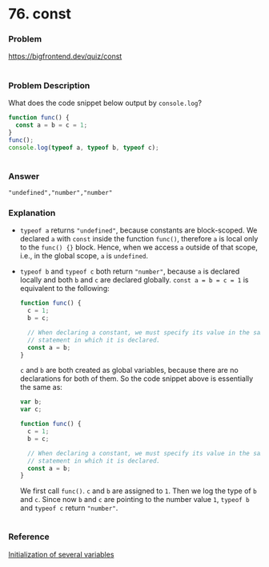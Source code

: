 # 76. const

### Problem

https://bigfrontend.dev/quiz/const

#

### Problem Description

What does the code snippet below output by `console.log`?

<!-- prettier-ignore -->
```js
function func() {
  const a = b = c = 1;
}
func();
console.log(typeof a, typeof b, typeof c);
```

#

### Answer

```
"undefined","number","number"
```

### Explanation

- `typeof a` returns `"undefined"`, because constants are block-scoped. We declared `a` with `const` inside the function `func()`, therefore `a` is local only to the `func() {}` block. Hence, when we access `a` outside of that scope, i.e., in the global scope, `a` is `undefined`.

- `typeof b` and `typeof c` both return `"number"`, because `a` is declared locally and both `b` and `c` are declared globally. `const a = b = c = 1` is equivalent to the following:

  ```js
  function func() {
    c = 1;
    b = c;

    // When declaring a constant, we must specify its value in the same
    // statement in which it is declared.
    const a = b;
  }
  ```

  `c` and `b` are both created as global variables, because there are no declarations for both of them. So the code snippet above is essentially the same as:

  ```js
  var b;
  var c;

  function func() {
    c = 1;
    b = c;

    // When declaring a constant, we must specify its value in the same
    // statement in which it is declared.
    const a = b;
  }
  ```

  We first call `func()`. `c` and `b` are assigned to `1`. Then we log the type of `b` and `c`. Since now `b` and `c` are pointing to the number value `1`, `typeof b` and `typeof c` return `"number"`.

#

### Reference

[Initialization of several variables](https://developer.mozilla.org/en-US/docs/Web/JavaScript/Reference/Statements/var#initialization_of_several_variables)
